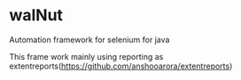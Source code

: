 # walNut
Automation framework for selenium for java

This frame work mainly using reporting as extentreports(https://github.com/anshooarora/extentreports)
